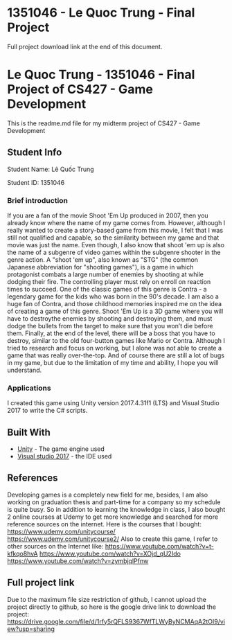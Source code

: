 # 1351046 - Le Quoc Trung - Final Project

Full project download link at the end of this document.

# Le Quoc Trung - 1351046 - Final Project of CS427 - Game Development

This is the readme.md file for my midterm project of CS427 - Game Development

## Student Info

Student Name: Lê Quốc Trung

Student ID: 1351046

### Brief introduction

If you are a fan of the movie Shoot 'Em Up produced in 2007, then you
already know where the name of my game comes from. However,
although I really wanted to create a story-based game from this movie, I
felt that I was still not qualified and capable, so the similarity between my
game and that movie was just the name. Even though, I also know that
shoot 'em up is also the name of a subgenre of video games within the
subgenre shooter in the genre action.
A "shoot 'em up", also known as "STG" (the common Japanese
abbreviation for "shooting games"), is a game in which protagonist
combats a large number of enemies by shooting at while dodging their
fire. The controlling player must rely on enroll on reaction times to
succeed.
One of the classic games of this genre is Contra - a legendary game for
the kids who was born in the 90's decade. I am also a huge fan of Contra,
and those childhood memories inspired me on the idea of creating a game
of this genre. Shoot 'Em Up is a 3D game where you will have to destroythe enemies by shooting and destroying them, and must dodge the bullets
from the target to make sure that you won’t die before them. Finally, at
the end of the level, there will be a boss that you have to destroy, similar
to the old four-button games like Mario or Contra.
Although I tried to research and focus on working, but I alone was not
able to create a game that was really over-the-top. And of course there are
still a lot of bugs in my game, but due to the limitation of my time and
ability, I hope you will understand.


### Applications

I created this game using Unity version 2017.4.31f1 (LTS) and Visual Studio 2017 to write the C# scripts.

## Built With

* [Unity](https://unity.com/) - The game engine  used
* [Visual studio 2017](https://visualstudio.microsoft.com/downloads/) - the IDE used

## References

Developing games is a completely new field for me, besides, I am also
working on graduation thesis and part-time for a company so my schedule
is quite busy. So in addition to learning the knowledge in class, I also
bought 2 online courses at Udemy to get more knowledge and searched
for more reference sources on the internet.
Here is the courses that I bought:
https://www.udemy.com/unitycourse/
https://www.udemy.com/unitycourse2/
Also to create this game, I refer to other sources on the Internet like:
https://www.youtube.com/watch?v=t-kfkqo8hvA
https://www.youtube.com/watch?v=XOjd_qU2Ido
https://www.youtube.com/watch?v=zymbjqlPfnw

## Full project link

Due to the maximum file size restriction of github, I cannot upload the project directly to github, so here is the google drive link to download the project:
https://drive.google.com/file/d/1rfy5rQFLS9367WfTLWyByNCMAqA2tOI9/view?usp=sharing
